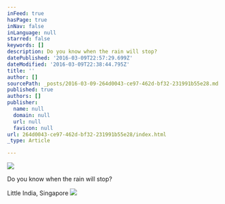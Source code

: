 ```yaml
---
inFeed: true
hasPage: true
inNav: false
inLanguage: null
starred: false
keywords: []
description: Do you know when the rain will stop?
datePublished: '2016-03-09T22:57:29.699Z'
dateModified: '2016-03-09T22:38:44.795Z'
title: ''
author: []
sourcePath: _posts/2016-03-09-264d0043-ce97-462d-bf32-231991b55e28.md
published: true
authors: []
publisher:
  name: null
  domain: null
  url: null
  favicon: null
url: 264d0043-ce97-462d-bf32-231991b55e28/index.html
_type: Article

---
```

![](https://the-grid-user-content.s3-us-west-2.amazonaws.com/ed066738-177e-4fd3-8b14-5ffa32682dcf.jpg)

Do you know when the rain will stop?

Little India, Singapore
![](https://the-grid-user-content.s3-us-west-2.amazonaws.com/6542ddb8-b9e6-4f36-a951-857405862db8.jpg)